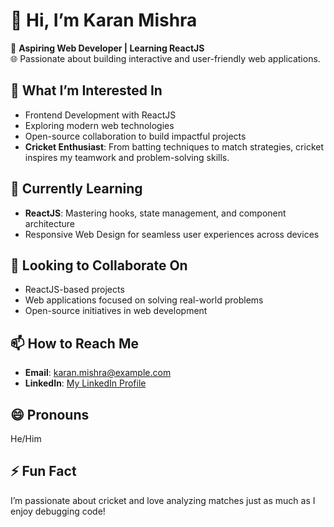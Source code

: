 # 👋 Hi, I’m Karan Mishra  

🚀 **Aspiring Web Developer | Learning ReactJS**  
🌐 Passionate about building interactive and user-friendly web applications.  

## 👀 What I’m Interested In  
- Frontend Development with ReactJS  
- Exploring modern web technologies  
- Open-source collaboration to build impactful projects  
- **Cricket Enthusiast**: From batting techniques to match strategies, cricket inspires my teamwork and problem-solving skills.  

## 🌱 Currently Learning  
- **ReactJS**: Mastering hooks, state management, and component architecture  
- Responsive Web Design for seamless user experiences across devices  

## 💞️ Looking to Collaborate On  
- ReactJS-based projects  
- Web applications focused on solving real-world problems  
- Open-source initiatives in web development  

## 📫 How to Reach Me  
- **Email**: [karan.mishra@example.com](mailto:karan206245mishra@gmail.com)  
- **LinkedIn**: [My LinkedIn Profile]([https://www.linkedin.com/in/karanmishra](https://www.linkedin.com/in/karan-mishra-937140267/))  

## 😄 Pronouns  
He/Him  

## ⚡ Fun Fact  
I’m passionate about cricket and love analyzing matches just as much as I enjoy debugging code!  
